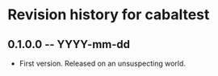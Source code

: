 # Revision history for cabaltest

## 0.1.0.0 -- YYYY-mm-dd

* First version. Released on an unsuspecting world.
